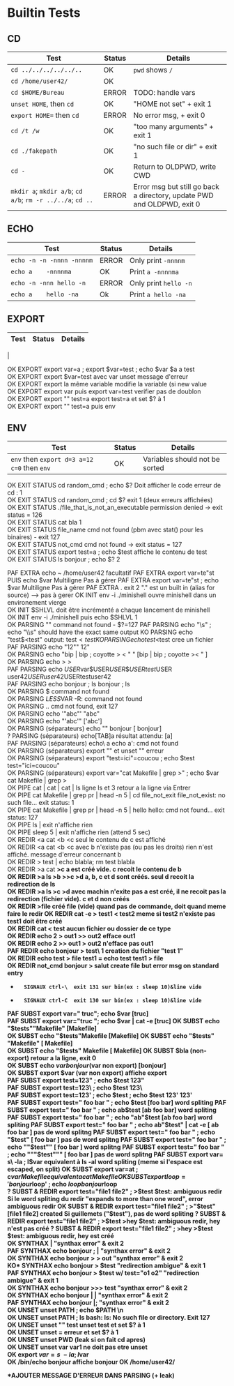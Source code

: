 # Builtin Tests

## CD

| Test                   | Status   | Details                        |
|------------------------|----------|--------------------------------|
|`cd ../../../../../..`  | OK       |`pwd` shows `/`                 |
|`cd /home/user42/`      | OK       |                                |
|`cd $HOME/Bureau`       | ERROR    |TODO: handle vars               |
|`unset HOME`, then `cd` | OK       |"HOME not set" + exit 1         |
|`export HOME=` then `cd`| ERROR    |No error msg, + exit 0 		 |
|`cd /t /w`              | OK       |"too many arguments" + exit 1   |
|`cd ./fakepath`  		 | OK		|"no such file or dir" + exit 1  |
|`cd -`					 | OK		|Return to OLDPWD, write CWD     |
|`mkdir a`; `mkdir a/b`; `cd a/b`; `rm -r ../../a`; `cd ..`	| ERROR	|Error msg but still go back a directory, update PWD and OLDPWD, exit 0 |

## ECHO

| Test                    | Status   | Details                        |
|-------------------------|----------|--------------------------------|
|`echo -n -n -nnnn -nnnnm`| ERROR    |Only print `-nnnnm`             |
|`echo a	-nnnnma`      | OK       |Print `a -nnnnma`               |
|`echo -n -nnn hello -n`  | ERROR    |Only print `hello -n`           |
|`echo a	hello -na`    | Ok       |Print `a hello -na`             |

## EXPORT

| Test                    | Status   | Details                        |
|-------------------------|----------|--------------------------------|
|

OK		EXPORT	export var=a ; export $var=test ; echo $var $a	a test			
OK		EXPORT	export $var=test avec var unset	message d'erreur		
OK		EXPORT	export la même variable	modifie la variable (si new value			
OK		EXPORT	export var puis export var=test	verifier pas de doublon			
OK		EXPORT	export "" test=a	export test=a et set $? à 1			
OK		EXPORT	export "" test=a puis env

## ENV

| Test                    | Status   | Details                        |
|-------------------------|----------|--------------------------------|
|`env` then `export d=3 a=12 c=0` then `env`| OK | Variables should not be sorted |




		
		
		
OK		EXIT STATUS	cd random_cmd ; echo $?	Doit afficher le code erreur de cd : 1			
OK		EXIT STATUS	cd random_cmd ; cd $?	exit 1 (deux erreurs affichées)			
OK		EXIT STATUS	./file_that_is_not_an_executable	permission denied -> exit status = 126			
OK		EXIT STATUS	cat bla	1			
OK		EXIT STATUS	file_name	cmd not found (pbm avec stat() pour les binaires) - exit 127			
OK		EXIT STATUS	not_cmd	cmd not found -> exit status = 127			
OK		EXIT STATUS	export test=a ; echo $test	affiche le contenu de test			
OK		EXIT STATUS	ls bonjour ; echo $?	2			
			
PAF		EXTRA	echo ~	/home/user42			facultatif
PAF		EXTRA	export var=te"st PUIS echo $var	Multiligne			Pas à gérer
PAF		EXTRA	export var=te"st ; echo $var	Multiligne			Pas à gérer
PAF		EXTRA	.	exit 2			"." est un built in (alias for source) --> pas à gerer
OK		INIT	env -i ./minishell	ouvre minishell dans un environement vierge			
OK		INIT	$SHLVL	doit être incrémenté a chaque lancement de minishell			
OK		INIT	env -i ./minishell puis echo $SHLVL	1			
OK		PARSING	""	command not found - $?=127			
PAF		PARSING	echo "\s" ; echo "\\s"	should have the exact same output
KO		PARSING	echo "test$<test"	output: test$<test
KO		PARSING	echo test$<test		cree un fichier		
PAF		PARSING	echo "12\""	12"			
OK		PARSING	echo "bip | bip ; coyotte > < \" "	[bip | bip ; coyotte >< " ]			
OK		PARSING	echo \>	>			
PAF		PARSING	echo $USER$var\$USER$USER\$USERtest$USER	user42$USERuser42$USERtestuser42			
PAF		PARSING	echo bonjour \; ls	bonjour ; ls			
OK		PARSING	$	command not found			
OK		PARSING	$LESS$VAR	-R: command not found			
OK		PARSING	..	cmd not found, exit 127			
OK		PARSING	echo '"abc"'	"abc"			
OK		PARSING	echo "'abc'"	['abc']			
OK		PARSING (séparateurs)	echo "" bonjour	[ bonjour]			
?		PARSING (séparateurs)	echo[TAB]a	résultat attendu: [a]			
PAF		PARSING (séparateurs)	echo\ a	echo a': cmd not found			
OK		PARSING (séparateurs)	export ""  et unset ""	erreur			
OK		PARSING (séparateurs)	export "test=ici"=coucou ; echo $test	test="ici=coucou"			
OK		PARSING (séparateurs)	export var="cat Makefile | grep >" ; echo $var	cat Makefile | grep >			
OK		PIPE	cat | cat | cat | ls	ligne ls et 3 retour a la ligne via Entrer			
OK		PIPE	cat Makefile | grep pr | head -n 5 | cd file_not_exit	file_not_exist: no such file... exit status: 1			
OK		PIPE	cat Makefile | grep pr | head -n 5 | hello	hello: cmd not found... exit status: 127			
OK		PIPE	ls | exit	n'affiche rien			
OK		PIPE	sleep 5 | exit	n'affiche rien (attend 5 sec)			
OK		REDIR	<a cat <b <c	seul le contenu de c est affiché			
OK		REDIR	<a cat <b <c      avec b n'existe pas (ou pas les droits)	rien n'est affiché. message d'erreur concernant b			
OK		REDIR	> test | echo blabla; rm test	blabla			
OK		REDIR	>a cat <b >>c 	a est créé vide. c recoit le contenu de b			
OK		REDIR	>a ls >b >>c >d	a, b, c et d sont créés. seul d recoit la redirection de ls			
OK		REDIR	>a ls <machin >>c >d     avec machin n'exite pas	a est créé, il ne recoit pas la redirection (fichier vide). c et d non créés			
OK		REDIR	>file	créé file (vide)			quand pas de commande, doit quand meme faire le redir
OK		REDIR	cat -e > test1 < test2	meme si test2 n'existe pas test1 doit être créé			
OK		REDIR	cat < test	aucun fichier ou dossier de ce type			
OK		REDIR	echo 2 > out1 >> out2	efface out1			
OK		REDIR	echo 2 >> out1 > out2	n'efface pas out1			
PAF		REDIR	echo bonjour > test\ 1	creation du fichier "test 1"			
OK		REDIR	echo test > file test1	= echo test test1 > file			
OK		REDIR	not_cmd bonjour > salut	create file but error msg on standard entry			
-		SIGNAUX	ctrl-\	exit 131 sur bin(ex : sleep 10)&line vide			
-		SIGNAUX	ctrl-C	exit 130 sur bin(ex : sleep 10)&line vide			
PAF		SUBST	export var="  truc"; echo $var	[truc]			
PAF		SUBST	export var="truc  "; echo $var | cat -e	[truc]			
OK		SUBST	echo "$tests""Makefile"	[Makefile]			
OK		SUBST	echo "$tests"Makefile	[Makefile]			
OK		SUBST	echo "$tests" "Makefile"	[ Makefile]			
OK		SUBST	echo "$tests" Makefile 		[ Makefile]
OK		SUBST	$bla (non-export)	retour a la ligne, exit 0			
OK		SUBST	echo $var bonjour ($var non export)	[bonjour]			
OK		SUBST	export $var (var non export)	affiche export			
PAF		SUBST	export test=123\" ; echo $test	123"			
PAF		SUBST	export test=123\\ ; echo $test	123\			
PAF		SUBST	export test=123\' ; echo $test ; echo $test	123' 123'			
PAF		SUBST	export test="  foo    bar  " ; echo $test	[foo bar]			word spliting
PAF		SUBST	export test="  foo    bar  " ; echo ab$test	[ab foo bar]			word spliting
PAF		SUBST	export test="  foo    bar  " ; echo "ab"$test	[ab foo bar]			word spliting
PAF		SUBST	export test=" foo   bar " ; echo ab"$test" | cat -e	[ ab foo   bar ]			pas de word splitng
PAF		SUBST	export test=" foo   bar " ; echo "$test"	[ foo   bar ]			pas de word splitng
PAF		SUBST	export test=" foo   bar " ; echo ""$test""	[ foo bar ]			word splitng
PAF		SUBST	export test=" foo   bar " ; echo """$test"""	[ foo   bar ]			pas de word splitng
PAF		SUBST	export var= s\ -la ; l$var	equivalent à ls -al			word spliting (meme si l'espace est escaped, on split)
OK		SUBST	export var=at ; c$var Makefile	equivalent a cat Makefile			
OK		SUBST	export loop='bonjour$loop' ; echo $loop	bonjour$loop			
?		SUBST & REDIR	export test="file1 file2" ; >$test	$test: ambiguous redir			Si le word spliting du redir "expands to more than one word", error ambiguous redir
OK		SUBST & REDIR	export test="file1 file2" ; >"$test"	[file1 file2] created			Si guillemets ("$test"), pas de word spliting
?		SUBST & REDIR	export test="file1 file2" ; >$test >hey	$test: ambiguous redir, hey n'est pas créé			
?		SUBST & REDIR	export test="file1 file2" ; >hey >$test	$test: ambiguous redir, hey est créé			
OK		SYNTHAX	|	"synthax error" & exit 2			
PAF		SYNTHAX	echo bonjour ; |	"synthax error" & exit 2			
OK		SYNTHAX	echo bonjour > > out	"synthax error" & exit 2			
KO*		SYNTHAX echo bonjour > $test	"redirection ambigue" & exit 1			
PAF		SYNTHAX	echo bonjour > $test w/ test="o1 o2"	"redirection ambigue" & exit 1			
OK		SYNTHAX	echo bonjour >>> test	"synthax error" & exit 2			
OK		SYNTHAX	echo bonjour | |	"synthax error" & exit 2			
PAF		SYNTHAX	echo bonjour |;	"synthax error" & exit 2			
OK		UNSET	unset PATH ; echo $PATH	\n			
OK		UNSET	unset PATH ; ls	bash: ls: No such file or directory. Exit 127			
OK		UNSET	unset "" test	unset test et set $? à 1			
OK		UNSET	unset =	erreur et set $? à 1			
OK		UNSET	unset PWD	(leak si on fait cd apres)			
OK		UNSET	unset var	var1 ne doit pas etre unset			
OK		export $var=s\ -la ; l$var				
OK		/bin/echo bonjour	affiche bonjour
OK		/home/user42/	

*AJOUTER MESSAGE D'ERREUR DANS PARSING (+ leak)